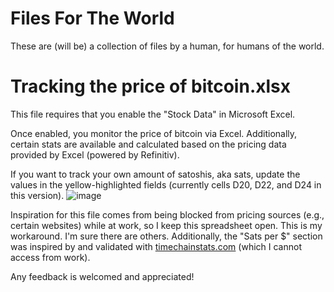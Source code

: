# Files For The World
These are (will be) a collection of files by a human, for humans of the world.


# Tracking the price of bitcoin.xlsx
This file requires that you enable the "Stock Data" in Microsoft Excel.

Once enabled, you monitor the price of bitcoin via Excel. Additionally, certain stats are available and calculated based on the pricing data provided by Excel (powered by Refinitiv).

If you want to track your own amount of satoshis, aka sats, update the values in the yellow-highlighted fields (currently cells D20, D22, and D24 in this version).
![image](https://github.com/user-attachments/assets/59a95960-f38d-4896-8ec5-8048d256f38b)

Inspiration for this file comes from being blocked from pricing sources (e.g., certain websites) while at work, so I keep this spreadsheet open. This is my workaround. I'm sure there are others. Additionally, the "Sats per $" section was inspired by and validated with [timechainstats.com](https://timechainstats.com/) (which I cannot access from work).

Any feedback is welcomed and appreciated!
